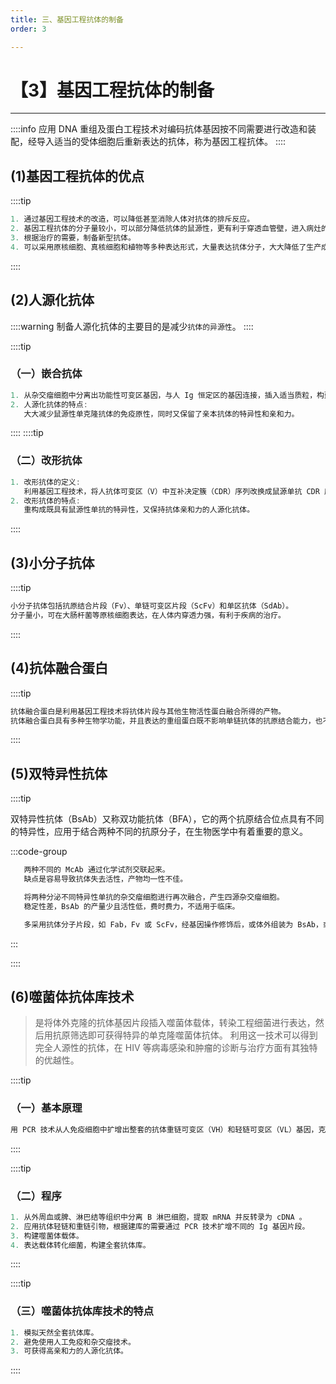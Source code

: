 ```yaml
---
title: 三、基因工程抗体的制备
order: 3

---
```


# 【3】基因工程抗体的制备

<kaodian :text="'免疫学检验记忆卡'" />

<!-- ###### 第四章 单克隆抗体与基因工程抗体的制备

> 临床免疫学检验 -->

<beitiM/>

---

::::info
应用 DNA 重组及蛋白工程技术对编码抗体基因按不同需要进行改造和装配，经导入适当的受体细胞后重新表达的抗体，称为基因工程抗体。
::::

## (1)基因工程抗体的优点

<son :text="'免疫学检验记忆卡'" text40="(1)人源化抗体" :textOption="[['了解','基础知识'],['了解','基础知识'],['了解','基础知识']]" />

::::tip

```js
1. 通过基因工程技术的改造，可以降低甚至消除人体对抗体的排斥反应。
2. 基因工程抗体的分子量较小，可以部分降低抗体的鼠源性，更有利于穿透血管壁，进入病灶的核心部位。
3. 根据治疗的需要，制备新型抗体。
4. 可以采用原核细胞、真核细胞和植物等多种表达形式，大量表达抗体分子，大大降低了生产成本。
```

::::

## (2)人源化抗体

<son :text="'免疫学检验记忆卡'" text40="(1)人源化抗体" :textOption="[['了解','基础知识'],['了解','基础知识'],['了解','基础知识']]" />

::::warning
制备人源化抗体的主要目的是减少`抗体的异源性`。
::::

::::tip

### （一）嵌合抗体

```js
1. 从杂交瘤细胞中分离出功能性可变区基因，与人 Ig 恒定区的基因连接，插入适当质粒，构建鼠-人嵌合的重链和轻链基因质粒载体，共同转染宿主细胞（如骨髓瘤细胞），表达鼠-人嵌合抗体。
2. 人源化抗体的特点:
   大大减少鼠源性单克隆抗体的免疫原性，同时又保留了亲本抗体的特异性和亲和力。
```

::::
::::tip

### （二）改形抗体

```js
1. 改形抗体的定义:
   利用基因工程技术，将人抗体可变区（V）中互补决定簇（CDR）序列改换成鼠源单抗 CDR 序列。
2. 改形抗体的特点:
   重构成既具有鼠源性单抗的特异性，又保持抗体亲和力的人源化抗体。
```

::::

## (3)小分子抗体

<son :text="'免疫学检验记忆卡'" text41="(2)小分子抗体" :textOption="[['了解','基础知识'],['了解','基础知识'],['了解','基础知识']]" />

::::tip

```js
小分子抗体包括抗原结合片段（Fv）、单链可变区片段（ScFv）和单区抗体（SdAb）。
分子量小，可在大肠杆菌等原核细胞表达，在人体内穿透力强，有利于疾病的治疗。
```

::::

## (4)抗体融合蛋白

<son :text="'免疫学检验记忆卡'" text42="(3)抗体融合蛋白" :textOption="[['了解','基础知识'],['了解','基础知识'],['了解','基础知识']]" />

::::tip

```js
抗体融合蛋白是利用基因工程技术将抗体片段与其他生物活性蛋白融合所得的产物。
抗体融合蛋白具有多种生物学功能，并且表达的重组蛋白既不影响单链抗体的抗原结合能力，也不影响与之融合的蛋白质的生物学特性。
```

::::

## (5)双特异性抗体

<son :text="'免疫学检验记忆卡'" text43="(4)双特异性抗体" :textOption="[['了解','基础知识'],['了解','基础知识'],['了解','基础知识']]" />

::::tip

双特异性抗体（BsAb）又称双功能抗体（BFA），它的两个抗原结合位点具有不同的特异性，应用于结合两种不同的抗原分子，在生物医学中有着重要的意义。

:::code-group

```js [1. 化学交联BsAb:]
   两种不同的 McAb 通过化学试剂交联起来。
   缺点是容易导致抗体失去活性，产物均一性不佳。
```

```js [2. 细胞工程BsAb:]
   将两种分泌不同特异性单抗的杂交瘤细胞进行再次融合，产生四源杂交瘤细胞。
   稳定性差，BsAb 的产量少且活性低，费时费力，不适用于临床。
```

```js [3. 基因工程BsAb:]
   多采用抗体分子片段，如 Fab，Fv 或 ScFv，经基因操作修饰后，或体外组装为 BsAb，或直接表达分泌型的 BsAb。
```

:::

::::

## (6)噬菌体抗体库技术

<son :text="'免疫学检验记忆卡'" text44="(5)噬菌体抗体库技术" :textOption="[['了解','相关专业知识'],['了解','相关专业知识'],['了解','相关专业知识']]" />

> 是将体外克隆的抗体基因片段插入噬菌体载体，转染工程细菌进行表达，然后用抗原筛选即可获得特异的单克隆噬菌体抗体。
> 利用这一技术可以得到完全人源性的抗体，在 HIV 等病毒感染和肿瘤的诊断与治疗方面有其独特的优越性。

::::tip

### （一）基本原理

```js
用 PCR 技术从人免疫细胞中扩增出整套的抗体重链可变区（VH）和轻链可变区（VL）基因，克隆到噬菌体载体上并以融合蛋白的形式表达在其外壳表面。
```

::::

::::tip

### （二）程序

```js
1. 从外周血或脾、淋巴结等组织中分离 B 淋巴细胞，提取 mRNA 并反转录为 cDNA 。
2. 应用抗体轻链和重链引物，根据建库的需要通过 PCR 技术扩增不同的 Ig 基因片段。
3. 构建噬菌体载体。
4. 表达载体转化细菌，构建全套抗体库。
```

::::

::::tip

### （三）噬菌体抗体库技术的特点

```js
1. 模拟天然全套抗体库。
2. 避免使用人工免疫和杂交瘤技术。
3. 可获得高亲和力的人源化抗体。
```

::::
